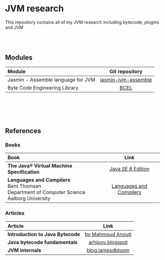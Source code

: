 # JVM research

This repository contains all of my JVM research including bytecode, plugins and JVM

<br><br>

## Modules

| Module | Git repository |
| :----- | :------------: |
| Jasmin - Assemble language for JVM| [jasmin-jvm-assemble](https://github.com/AppLoidx/jasmin-jvm-assemble) |
| Byte Code Engineering Library | [BCEL](https://github.com/AppLoidx/BCEL) |

<br><br><br><br>

## References

### Books
| Book | Link |
| :----- | :------------: |
| **The Java® Virtual Machine Specification** | [Java SE 8 Edition](https://docs.oracle.com/javase/specs/jvms/se8/html/index.html) |
| **Languages and Compilers**<BR>Bent Thomsen<br>Department of Computer Science<br>Aalborg University | [Languages and Compilers](http://people.cs.aau.dk/~bt/SPOF06/SPOF06-9-2.pdf) |

### Articles
| Article | Link |
| :----- | :------------: |
| **Introduction to Java Bytecode**| [by Mahmoud Anouti](https://dzone.com/articles/introduction-to-java-bytecode) |
| **Java bytecode fundamentals** | [arhipov.blogspot](http://arhipov.blogspot.com/2011/01/java-bytecode-fundamentals.html) |
| **JVM internals** | [blog.jamesdbloom](http://blog.jamesdbloom.com/JVMInternals.html) |
